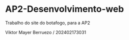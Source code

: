 # AP2-Desenvolvimento-web
Trabalho do site do botafogo, para a AP2

Viktor Mayer Berruezo / 202402173031
